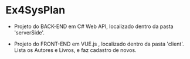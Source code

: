 # Ex4SysPlan


- Projeto do BACK-END em C# Web API, localizado dentro da pasta 'serverSide'.

- Projeto do FRONT-END em VUE.js , localizado dentro da pasta 'client'.
  Lista os Autores e Livros, e faz cadastro de novos.
